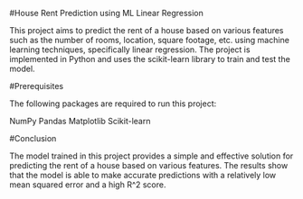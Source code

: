 #House Rent Prediction using ML Linear Regression

This project aims to predict the rent of a house based on various features such as the number of rooms, location, square footage, etc. using machine learning techniques, specifically linear regression. The project is implemented in Python and uses the scikit-learn library to train and test the model.

#Prerequisites

The following packages are required to run this project:

NumPy Pandas Matplotlib Scikit-learn

#Conclusion

The model trained in this project provides a simple and effective solution for predicting the rent of a house based on various features. The results show that the model is able to make accurate predictions with a relatively low mean squared error and a high R^2 score. 
